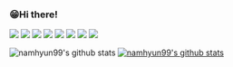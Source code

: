 ### 😁Hi there!
<p>
<img src="https://img.shields.io/badge/Java-007396?style=flat-square&logo=OpenJDK&logoColor=white">
<img src="https://img.shields.io/badge/Oracle-F80000?style=flat-square&logo=Oracle&logoColor=white">
<img src="https://img.shields.io/badge/jQuery-0769AD?style=flat-square&logo=jQuery&logoColor=white"/>
<img src="https://img.shields.io/badge/JavaScript-F7DF1E?style=flat-square&logo=JavaScript&logoColor=white"/>
<img src="https://img.shields.io/badge/HTML5-E34F26?style=flat-square&logo=HTML5&logoColor=white"/>
<img src="https://img.shields.io/badge/CSS3-1572B6?style=flat-square&logo=CSS3&logoColor=white"/>
<img src="https://img.shields.io/badge/Bootstrap-7952B3?style=flat-square&logo=Bootstrap&logoColor=white">
<img src="https://img.shields.io/badge/Spring-6DB33F?style=flat-square&logo=Spring&logoColor=white">  
</p>

![namhyun99's github stats](https://github-readme-stats.vercel.app/api?username=namhyun99&show_icons=true)
[![namhyun99's github stats](https://github-readme-stats.vercel.app/api/top-langs/?username=namhyun99&show_icons=true&hide_border=true&title_color=004386&icon_color=004386&layout=compact)](https://github.com/namhyun99)

